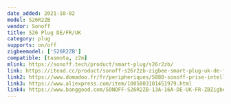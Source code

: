 ```yaml
---
date_added: 2021-10-02
model: S26R2ZB
vendor: Sonoff
title: S26 Plug DE/FR/UK
category: plug
supports: on/off
zigbeemodel: ['S26R2ZB']
compatible: [tasmota, z2m]
mlink: https://sonoff.tech/product/smart-plug/s26r2zb/
link: https://itead.cc/product/sonoff-s26r2zb-zigbee-smart-plug-uk-de-fr/
link2: https://www.domadoo.fr/fr/peripheriques/5880-sonoff-prise-intelligente-16a-zigbee-30-version-fr.html
link3: https://www.aliexpress.com/item/1005003101451979.html
link4: https://www.banggood.com/SONOFF-S26R2ZB-13A-16A-DE-UK-FR-ZBZigbeeSmart-Socket-Wireless-Plug-Power-Sockets-Smart-Home-Switch-Work-With-Alexa-Google-Assistant-IFTTT-p-1917449.html
---
```

